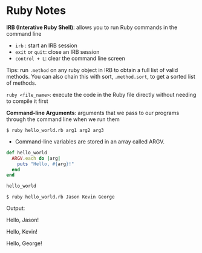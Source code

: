 # Ruby Notes

**IRB (Interative Ruby Shell)**: allows you to run Ruby commands in the command line

+ `irb` : start an IRB session
+ `exit` or `quit`: close an IRB session
+ `control + L`: clear the command line screen


Tips: run `.method` on any ruby object in IRB to obtain a full list of valid methods. You can also chain this with sort, `.method.sort`, to get a sorted list of methods.

`ruby <file_name>`: execute the code in the Ruby file directly without needing to compile it first

**Command-line Arguments**: arguments that we pass to our programs through the command line when we run them

`$ ruby hello_world.rb arg1 arg2 arg3`

+ Command-line variables are stored in an array called ARGV.

```ruby
def hello_world
  ARGV.each do |arg|
    puts "Hello, #{arg}!"
  end
end

hello_world
```

`$ ruby hello_world.rb Jason Kevin George`

Output:

Hello, Jason!

Hello, Kevin!

Hello, George!
